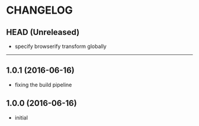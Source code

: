 CHANGELOG
=========

## HEAD (Unreleased)
* specify browserify transform globally

--------------------

## 1.0.1 (2016-06-16)
* fixing the build pipeline

## 1.0.0 (2016-06-16)
* initial

